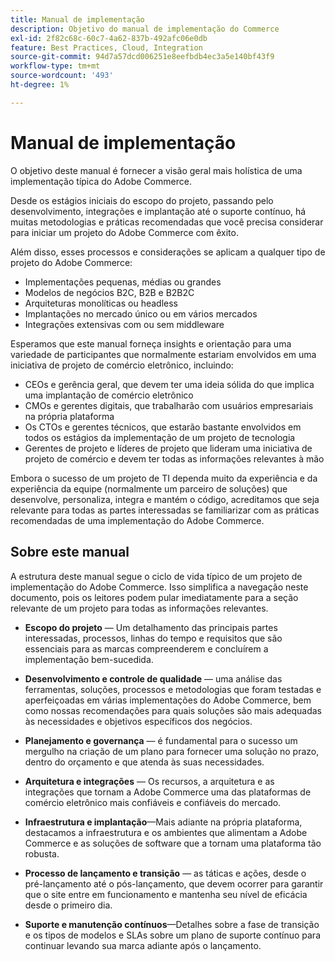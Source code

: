 ```yaml
---
title: Manual de implementação
description: Objetivo do manual de implementação do Commerce
exl-id: 2f82c68c-60c7-4a62-837b-492afc06e0db
feature: Best Practices, Cloud, Integration
source-git-commit: 94d7a57dcd006251e8eefbdb4ec3a5e140bf43f9
workflow-type: tm+mt
source-wordcount: '493'
ht-degree: 1%

---
```


# Manual de implementação

O objetivo deste manual é fornecer a visão geral mais holística de uma implementação típica do Adobe Commerce.

Desde os estágios iniciais do escopo do projeto, passando pelo desenvolvimento, integrações e implantação até o suporte contínuo, há muitas metodologias e práticas recomendadas que você precisa considerar para iniciar um projeto do Adobe Commerce com êxito.

Além disso, esses processos e considerações se aplicam a qualquer tipo de projeto do Adobe Commerce:

- Implementações pequenas, médias ou grandes
- Modelos de negócios B2C, B2B e B2B2C
- Arquiteturas monolíticas ou headless
- Implantações no mercado único ou em vários mercados
- Integrações extensivas com ou sem middleware

Esperamos que este manual forneça insights e orientação para uma variedade de participantes que normalmente estariam envolvidos em uma iniciativa de projeto de comércio eletrônico, incluindo:

- CEOs e gerência geral, que devem ter uma ideia sólida do que implica uma implantação de comércio eletrônico
- CMOs e gerentes digitais, que trabalharão com usuários empresariais na própria plataforma
- Os CTOs e gerentes técnicos, que estarão bastante envolvidos em todos os estágios da implementação de um projeto de tecnologia
- Gerentes de projeto e líderes de projeto que lideram uma iniciativa de projeto de comércio e devem ter todas as informações relevantes à mão

Embora o sucesso de um projeto de TI dependa muito da experiência e da experiência da equipe (normalmente um parceiro de soluções) que desenvolve, personaliza, integra e mantém o código, acreditamos que seja relevante para todas as partes interessadas se familiarizar com as práticas recomendadas de uma implementação do Adobe Commerce.

## Sobre este manual

A estrutura deste manual segue o ciclo de vida típico de um projeto de implementação do Adobe Commerce. Isso simplifica a navegação neste documento, pois os leitores podem pular imediatamente para a seção relevante de um projeto para todas as informações relevantes.

- **Escopo do projeto** — Um detalhamento das principais partes interessadas, processos, linhas do tempo e requisitos que são essenciais para as marcas compreenderem e concluírem a implementação bem-sucedida.

- **Desenvolvimento e controle de qualidade** — uma análise das ferramentas, soluções, processos e metodologias que foram testadas e aperfeiçoadas em várias implementações do Adobe Commerce, bem como nossas recomendações para quais soluções são mais adequadas às necessidades e objetivos específicos dos negócios.

- **Planejamento e governança** — é fundamental para o sucesso um mergulho na criação de um plano para fornecer uma solução no prazo, dentro do orçamento e que atenda às suas necessidades.

- **Arquitetura e integrações** — Os recursos, a arquitetura e as integrações que tornam a Adobe Commerce uma das plataformas de comércio eletrônico mais confiáveis e confiáveis do mercado.

- **Infraestrutura e implantação**—Mais adiante na própria plataforma, destacamos a infraestrutura e os ambientes que alimentam a Adobe Commerce e as soluções de software que a tornam uma plataforma tão robusta.

- **Processo de lançamento e transição** — as táticas e ações, desde o pré-lançamento até o pós-lançamento, que devem ocorrer para garantir que o site entre em funcionamento e mantenha seu nível de eficácia desde o primeiro dia.

- **Suporte e manutenção contínuos**—Detalhes sobre a fase de transição e os tipos de modelos e SLAs sobre um plano de suporte contínuo para continuar levando sua marca adiante após o lançamento.
